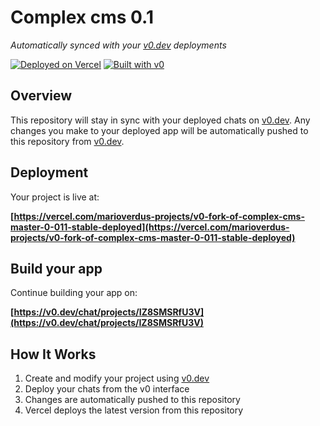 # Complex cms 0.1

*Automatically synced with your [v0.dev](https://v0.dev) deployments*

[![Deployed on Vercel](https://img.shields.io/badge/Deployed%20on-Vercel-black?style=for-the-badge&logo=vercel)](https://vercel.com/marioverdus-projects/v0-fork-of-complex-cms-master-0-011-stable-deployed)
[![Built with v0](https://img.shields.io/badge/Built%20with-v0.dev-black?style=for-the-badge)](https://v0.dev/chat/projects/IZ8SMSRfU3V)

## Overview

This repository will stay in sync with your deployed chats on [v0.dev](https://v0.dev).
Any changes you make to your deployed app will be automatically pushed to this repository from [v0.dev](https://v0.dev).

## Deployment

Your project is live at:

**[https://vercel.com/marioverdus-projects/v0-fork-of-complex-cms-master-0-011-stable-deployed](https://vercel.com/marioverdus-projects/v0-fork-of-complex-cms-master-0-011-stable-deployed)**

## Build your app

Continue building your app on:

**[https://v0.dev/chat/projects/IZ8SMSRfU3V](https://v0.dev/chat/projects/IZ8SMSRfU3V)**

## How It Works

1. Create and modify your project using [v0.dev](https://v0.dev)
2. Deploy your chats from the v0 interface
3. Changes are automatically pushed to this repository
4. Vercel deploys the latest version from this repository
